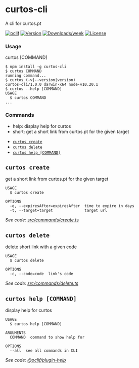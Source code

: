 curtos-cli
==========

A cli for curtos.pt

[![oclif](https://img.shields.io/badge/cli-oclif-brightgreen.svg)](https://oclif.io)
[![Version](https://img.shields.io/npm/v/curtos-cli.svg)](https://npmjs.org/package/curtos-cli)
[![Downloads/week](https://img.shields.io/npm/dw/curtos-cli.svg)](https://npmjs.org/package/curtos-cli)
[![License](https://img.shields.io/npm/l/curtos-cli.svg)](https://github.com/lmribeiro/curtos-cli/blob/master/package.json)

<!-- toc -->

<!-- tocstop -->
### Usage

curtos [COMMAND]
<!-- usage -->
```sh-session
$ npm install -g curtos-cli
$ curtos COMMAND
running command...
$ curtos (-v|--version|version)
curtos-cli/1.0.0 darwin-x64 node-v10.20.1
$ curtos --help [COMMAND]
USAGE
  $ curtos COMMAND
...
```
<!-- usagestop -->
### Commands

 - help:   display help for curtos
 - short:  get a short link from curtos.pt for the given target 
<!-- commands -->
* [`curtos create`](#curtos-create)
* [`curtos delete`](#curtos-delete)
* [`curtos help [COMMAND]`](#curtos-help-command)

## `curtos create`

get a short link from curtos.pt for the given target

```
USAGE
  $ curtos create

OPTIONS
  -e, --expiresAfter=expiresAfter  time to expire in days
  -t, --target=target              target url
```

_See code: [src/commands/create.ts](https://github.com/curtos-pt/cli/blob/v1.0.0/src/commands/create.ts)_

## `curtos delete`

delete short link with a given code

```
USAGE
  $ curtos delete

OPTIONS
  -c, --code=code  link's code
```

_See code: [src/commands/delete.ts](https://github.com/curtos-pt/cli/blob/v1.0.0/src/commands/delete.ts)_

## `curtos help [COMMAND]`

display help for curtos

```
USAGE
  $ curtos help [COMMAND]

ARGUMENTS
  COMMAND  command to show help for

OPTIONS
  --all  see all commands in CLI
```

_See code: [@oclif/plugin-help](https://github.com/oclif/plugin-help/blob/v2.2.3/src/commands/help.ts)_
<!-- commandsstop -->
